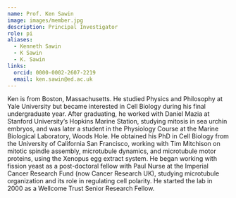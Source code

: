 ```yaml
---
name: Prof. Ken Sawin
image: images/member.jpg
description: Principal Investigator
role: pi
aliases:
  - Kenneth Sawin
  - K Sawin
  - K. Sawin
links:
  orcid: 0000-0002-2607-2219
  email: ken.sawin@ed.ac.uk
---
```


Ken is from Boston, Massachusetts. He studied Physics and Philosophy at Yale University but became interested in Cell Biology during his final undergraduate year. After graduating, he worked with Daniel Mazia at Stanford University’s Hopkins Marine Station, studying mitosis in sea urchin embryos, and was later a student in the Physiology Course at the Marine Biological Laboratory, Woods Hole. He obtained his PhD in Cell Biology from the University of California San Francisco, working with Tim Mitchison on mitotic spindle assembly, microtubule dynamics, and microtubule motor proteins, using the Xenopus egg extract system. He began working with fission yeast as a post-doctoral fellow with Paul Nurse at the Imperial Cancer Research Fund (now Cancer Research UK), studying microtubule organization and its role in regulating cell polarity. He started the lab in 2000 as a Wellcome Trust Senior Research Fellow.
